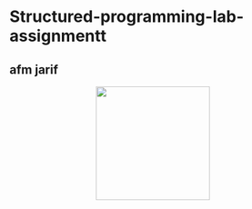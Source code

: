 # Structured-programming-lab-assignmentt
## afm jarif
<p align="center">
 
   <img height="200" src="https://w0.peakpx.com/wallpaper/38/809/HD-wallpaper-technology-programming-c-programming-language-c-java-programming-language-python-programming-language.jpg"/>
</p>
